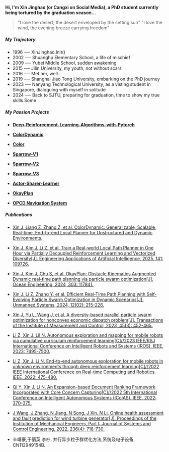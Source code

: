 **Hi, I'm Xin Jinghao (or Cangxi on Social Media), a PhD student currently being tortured by the graduation season...**

> "I love the desert, the desert enveloped by the setting sun"
> "I love the wind, the evening breeze carrying freedom"

##### My Trajectory

- 1996 --- XinJinghao.Init()
- 2002 --- Shuanghu Elementary School, a life of mischief
- 2009 --- Yubei Middle School, sudden awakening
- 2015 --- Jilin University, my youth, not without scars
- 2016 --- Met her, well...
- 2019 --- Shanghai Jiao Tong University, embarking on the PhD journey
- 2023 --- Nanyang Technological University, as a visting student in Singapore, dialoguing with myself in solitude
- 2024 --- Back to SJTU, preparing for graduation, time to show my true skills
  Some

##### My Passion Projects

- **[Deep-Reinforcement-Learning-Algorithms-with-Pytorch](https://github.com/XinJingHao/Deep-Reinforcement-Learning-Algorithms-with-Pytorch)**

- **[ColorDynamic](https://github.com/XinJingHao/ColorDynamic)**

- **[Color](https://github.com/XinJingHao/Color)**

- **[Sparrow-V1](https://github.com/XinJingHao/Sparrow-V1)**

- **[Sparrow-V2](https://github.com/XinJingHao/Sparrow-V2)**

- **[Sparrow-V3](https://github.com/XinJingHao/Sparrow-V3)**

- **[Actor-Sharer-Learner](https://github.com/XinJingHao/Actor-Sharer-Learner)**

- **[OkayPlan](https://github.com/XinJingHao/OkayPlan)**

- **[OPCD Navigation System](https://github.com/XinJingHao/OPCD-Navigation)**


##### Publications

- [Xin J, Liang Z, Zhang Z, et al. ColorDynamic: Generalizable, Scalable, Real-time, End-to-end Local Planner for Unstructured and Dynamic Environments.][10]

- [Xin J, Kim J, Li Z, et al. Train a Real-world Local Path Planner in One Hour via Partially Decoupled Reinforcement Learning and Vectorized Diversity[J]. Engineering Applications of Artificial Intelligence, 2025, 141: 109726.][1] 

- [Xin J, Kim J, Chu S, et al. OkayPlan: Obstacle Kinematics Augmented Dynamic real-time path planning via particle swarm optimization[J]. Ocean Engineering, 2024, 303: 117841.][2]

- [Xin J, Li Z, Zhang Y, et al. Efficient Real-Time Path Planning with Self-Evolving Particle Swarm Optimization in Dynamic Scenarios[J]. Unmanned Systems, 2024, 12(02): 215-226.][3]

- [Xin J, Yu L, Wang J, et al. A diversity-based parallel particle swarm optimization for nonconvex economic dispatch problem[J]. Transactions of the Institute of Measurement and Control, 2023, 45(3): 452-465.][4]

- [Li Z, Xin J, Lil N. Autonomous exploration and mapping for mobile robots via cumulative curriculum reinforcement learning[C]//2023 IEEE/RSJ International Conference on Intelligent Robots and Systems (IROS). IEEE, 2023: 7495-7500.][5]

- [Li Z, Xin J, Li N. End-to-end autonomous exploration for mobile robots in unknown environments through deep reinforcement learning[C]//2022 IEEE International Conference on Real-time Computing and Robotics. IEEE, 2022: 475-480.][6]

- [Qi Y, Xin J, Li N. An Expansion-based Document Ranking Framework Incorporated with Core Concern Capturing[C]//2022 5th International Conference on Intelligent Autonomous Systems (ICoIAS). IEEE, 2022: 370-375.][7]

- [J Wang, J Zhang, N Jiang, N Song, J Xin, N Li. Online health assessment and fault prediction for wind turbine generator[J]. Proceedings of the Institution of Mechanical Engineers, Part I: Journal of Systems and Control Engineering, 2022, 236(4): 718-730.][8]

- 辛靖豪,于丽英,李柠. 并行异步粒子群优化方法,系统及电子设备, CN112949154B.

<!--
- [掘金 AMA：我是前端娱乐圈的老人 & Facebook 实习生 -- 黄玄][19] · 2018
-->

[1]:https://www.sciencedirect.com/science/article/abs/pii/S0952197624018840

[2]:https://www.sciencedirect.com/science/article/abs/pii/S002980182401179X

[3]:https://www.worldscientific.com/doi/abs/10.1142/S230138502441005X

[4]:https://journals.sagepub.com/doi/10.1177/01423312221110999

[5]:https://ieeexplore.ieee.org/abstract/document/10342066

[6]:https://ieeexplore.ieee.org/document/9872253

[7]:https://ieeexplore.ieee.org/document/9931242

[8]:https://journals.sagepub.com/doi/10.1177/09596518211056165

[9]:https://www.douyin.com/user/self?modal_id=7136521899089104164&showTab=post

[10]:https://arxiv.org/abs/2502.19892
